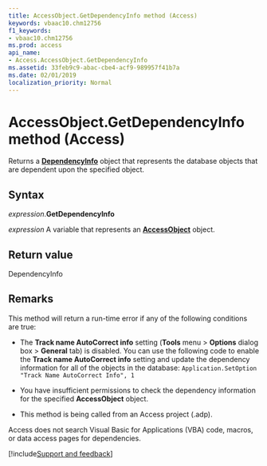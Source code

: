 ```yaml
---
title: AccessObject.GetDependencyInfo method (Access)
keywords: vbaac10.chm12756
f1_keywords:
- vbaac10.chm12756
ms.prod: access
api_name:
- Access.AccessObject.GetDependencyInfo
ms.assetid: 33feb9c9-abac-cbe4-acf9-989957f41b7a
ms.date: 02/01/2019
localization_priority: Normal
---
```



# AccessObject.GetDependencyInfo method (Access)

Returns a **[DependencyInfo](Access.DependencyInfo.md)** object that represents the database objects that are dependent upon the specified object.


## Syntax

_expression_.**GetDependencyInfo**

_expression_ A variable that represents an **[AccessObject](Access.AccessObject.md)** object.


## Return value

DependencyInfo


## Remarks

This method will return a run-time error if any of the following conditions are true:

- The **Track name AutoCorrect info** setting (**Tools** menu > **Options** dialog box > **General** tab) is disabled. You can use the following code to enable the **Track name AutoCorrect info** setting and update the dependency information for all of the objects in the database: `Application.SetOption "Track Name AutoCorrect Info", 1`
    
- You have insufficient permissions to check the dependency information for the specified **AccessObject** object.
    
- This method is being called from an Access project (.adp).
    
Access does not search Visual Basic for Applications (VBA) code, macros, or data access pages for dependencies.



[!include[Support and feedback](~/includes/feedback-boilerplate.md)]